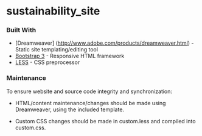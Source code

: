 # sustainability_site

### Built With

* [Dreamweaver] (http://www.adobe.com/products/dreamweaver.html) - Static site templating/editing tool
* [Bootstrap 3](https://getbootstrap.com/) - Responsive HTML framework
* [LESS](http://lesscss.org/) - CSS preprocessor

### Maintenance

To ensure website and source code integrity and synchronization:

* HTML/content maintenance/changes should be made using Dreamweaver, using the included template.

* Custom CSS changes should be made in custom.less and compiled into custom.css.
